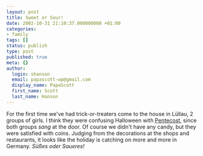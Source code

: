 ```yaml
---
layout: post
title: Sweet or Sour!
date: 2002-10-31 21:10:37.000000000 +01:00
categories:
- family
tags: []
status: publish
type: post
published: true
meta: {}
author:
  login: shanson
  email: papascott-wp@gmail.com
  display_name: PapaScott
  first_name: Scott
  last_name: Hanson
---
```

<p>For the first time we've had trick-or-treaters come to the house in Lüllau, 2 groups of girls. I think they were confusing Halloween with <a href="http://www.papascott.de/archives/2000/06/12/pentecost/">Pentecost</a>, since both groups <em>sang</em> at the door. Of course we didn't have any candy, but they were satisfied with coins. Judging from the decorations at the shops and restaurants, it looks like the holiday is catching on more and more in Germany. <em>Süßes oder Saueres!</em></p>
